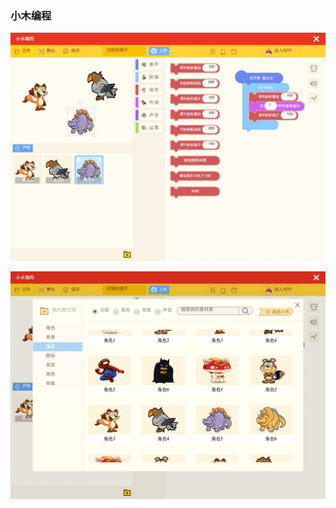 ###  小木编程

![截图](https://raw.githubusercontent.com/wosxieez/XiaoMuCoder/dev/screenshot/screen1.jpg)

![截图](https://raw.githubusercontent.com/wosxieez/XiaoMuCoder/dev/screenshot/screen2.jpg)